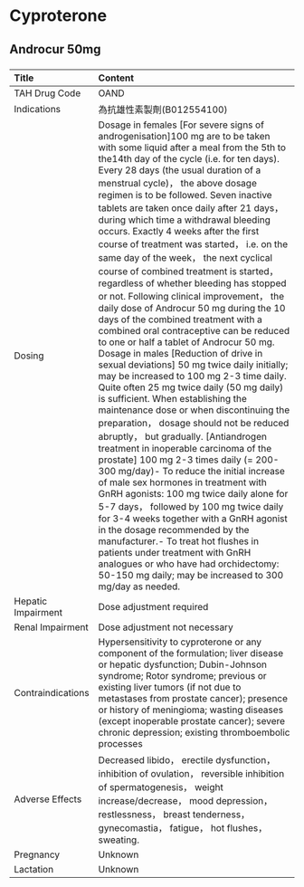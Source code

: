 # Cyproterone

## Androcur 50mg

##### 

| Title              | Content                                                                                                                                                                                                                                                                                                                                                                                                                                                                                                                                                                                                                                                                                                                                                                                                                                                                                                                                                                                                                                                                                                                                                                                                                                                                                                                                                                                                                                                                                                                                                                                                                                                                                         |
|:-------------------|:------------------------------------------------------------------------------------------------------------------------------------------------------------------------------------------------------------------------------------------------------------------------------------------------------------------------------------------------------------------------------------------------------------------------------------------------------------------------------------------------------------------------------------------------------------------------------------------------------------------------------------------------------------------------------------------------------------------------------------------------------------------------------------------------------------------------------------------------------------------------------------------------------------------------------------------------------------------------------------------------------------------------------------------------------------------------------------------------------------------------------------------------------------------------------------------------------------------------------------------------------------------------------------------------------------------------------------------------------------------------------------------------------------------------------------------------------------------------------------------------------------------------------------------------------------------------------------------------------------------------------------------------------------------------------------------------|
| TAH Drug Code      | OAND                                                                                                                                                                                                                                                                                                                                                                                                                                                                                                                                                                                                                                                                                                                                                                                                                                                                                                                                                                                                                                                                                                                                                                                                                                                                                                                                                                                                                                                                                                                                                                                                                                                                                            |
| Indications        | 為抗雄性素製劑(B012554100)                                                                                                                                                                                                                                                                                                                                                                                                                                                                                                                                                                                                                                                                                                                                                                                                                                                                                                                                                                                                                                                                                                                                                                                                                                                                                                                                                                                                                                                                                                                                                                                                                                                                      |
| Dosing             | Dosage in females [For severe signs of androgenisation]100 mg are to be taken with some liquid after a meal from the 5th to the14th day of the cycle (i.e. for ten days). Every 28 days (the usual duration of a menstrual cycle)， the above dosage regimen is to be followed. Seven inactive tablets are taken once daily after 21 days， during which time a withdrawal bleeding occurs. Exactly 4 weeks after the first course of treatment was started， i.e. on the same day of the week， the next cyclical course of combined treatment is started， regardless of whether bleeding has stopped or not. Following clinical improvement， the daily dose of Androcur 50 mg during the 10 days of the combined treatment with a combined oral contraceptive can be reduced to one or half a tablet of Androcur 50 mg. Dosage in males [Reduction of drive in sexual deviations] 50 mg twice daily initially; may be increased to 100 mg 2-3 time daily. Quite often 25 mg twice daily (50 mg daily) is sufficient. When establishing the maintenance dose or when discontinuing the preparation， dosage should not be reduced abruptly， but gradually. [Antiandrogen treatment in inoperable carcinoma of the prostate] 100 mg 2-3 times daily (= 200-300 mg/day)- To reduce the initial increase of male sex hormones in treatment with GnRH agonists: 100 mg twice daily alone for 5-7 days， followed by 100 mg twice daily for 3-4 weeks together with a GnRH agonist in the dosage recommended by the manufacturer.- To treat hot flushes in patients under treatment with GnRH analogues or who have had orchidectomy: 50-150 mg daily; may be increased to 300 mg/day as needed. |
| Hepatic Impairment | Dose adjustment required                                                                                                                                                                                                                                                                                                                                                                                                                                                                                                                                                                                                                                                                                                                                                                                                                                                                                                                                                                                                                                                                                                                                                                                                                                                                                                                                                                                                                                                                                                                                                                                                                                                                        |
| Renal Impairment   | Dose adjustment not necessary                                                                                                                                                                                                                                                                                                                                                                                                                                                                                                                                                                                                                                                                                                                                                                                                                                                                                                                                                                                                                                                                                                                                                                                                                                                                                                                                                                                                                                                                                                                                                                                                                                                                   |
| Contraindications  | Hypersensitivity to cyproterone or any component of the formulation; liver disease or hepatic dysfunction; Dubin-Johnson syndrome; Rotor syndrome; previous or existing liver tumors (if not due to metastases from prostate cancer); presence or history of meningioma; wasting diseases (except inoperable prostate cancer); severe chronic depression; existing thromboembolic processes                                                                                                                                                                                                                                                                                                                                                                                                                                                                                                                                                                                                                                                                                                                                                                                                                                                                                                                                                                                                                                                                                                                                                                                                                                                                                                     |
| Adverse Effects    | Decreased libido， erectile dysfunction， inhibition of ovulation， reversible inhibition of spermatogenesis， weight increase/decrease， mood depression， restlessness， breast tenderness， gynecomastia， fatigue， hot flushes， sweating.                                                                                                                                                                                                                                                                                                                                                                                                                                                                                                                                                                                                                                                                                                                                                                                                                                                                                                                                                                                                                                                                                                                                                                                                                                                                                                                                                                                                                                                 |
| Pregnancy          | Unknown                                                                                                                                                                                                                                                                                                                                                                                                                                                                                                                                                                                                                                                                                                                                                                                                                                                                                                                                                                                                                                                                                                                                                                                                                                                                                                                                                                                                                                                                                                                                                                                                                                                                                         |
| Lactation          | Unknown                                                                                                                                                                                                                                                                                                                                                                                                                                                                                                                                                                                                                                                                                                                                                                                                                                                                                                                                                                                                                                                                                                                                                                                                                                                                                                                                                                                                                                                                                                                                                                                                                                                                                         |

